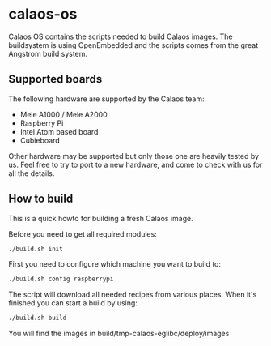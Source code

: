 calaos-os
=========

Calaos OS contains the scripts needed to build Calaos images. The buildsystem is using OpenEmbedded and the scripts comes from the great Angstrom build system.


Supported boards
----------------

The following hardware are supported by the Calaos team:
- Mele A1000 / Mele A2000
- Raspberry Pi
- Intel Atom based board
- Cubieboard

Other hardware may be supported but only those one are heavily tested by us. Feel free to try to port to a new hardware, and come to check with us for all the details.

How to build
------------

This is a quick howto for building a fresh Calaos image.

Before you need to get all required modules:
```bash
./build.sh init
```

First you need to configure which machine you want to build to:
```bash
./build.sh config raspberrypi
```

The script will download all needed recipes from various places. When it's finished you can start a build by using:
```bash
./build.sh build
```

You will find the images in build/tmp-calaos-eglibc/deploy/images

